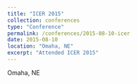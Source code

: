 ```yaml
---
title: "ICER 2015"
collection: conferences
type: "Conference"
permalink: /conferences/2015-08-10-icer
date: 2015-08-10
location: "Omaha, NE"
excerpt: "Attended ICER 2015"
---
```


Omaha, NE  
